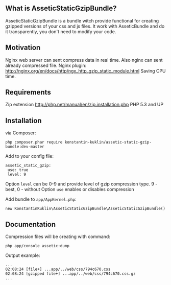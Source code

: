 
What is AsseticStaticGzipBundle?
-----------------

AsseticStaticGzipBundle is a bundle witch provide functional for creating gzipped versions of your css and js files.
It work with AsseticBundle and do it transparently, you don't need to modify your code.

Motivation
-----------------
Nginx web server can sent compress data in real time. Also nginx can sent already compressed file.
Nginx plugin: http://nginx.org/en/docs/http/ngx_http_gzip_static_module.html
Saving CPU time.

Requirements
------------
Zip extension http://php.net/manual/en/zip.installation.php
PHP 5.3 and UP

Installation
------------

via Composer:
   ```
php composer.phar require konstantin-kuklin/assetic-static-gzip-bundle:dev-master  
   ```
Add to your config file:

   ```
assetic_static_gzip:
    use: true
    level: 9
   ```
Option `level` can be 0-9 and provide level of gzip compression type. 
    9 - best, 
    0 - without
Option `use` enables or disables compression

Add bundle to `app/AppKernel.php`:
   ```
new KonstantinKuklin\AsseticStaticGzipBundle\AsseticStaticGzipBundle()
   ```

Documentation
------------

Compression files will be creating with command:
   ```
php app/console assetic:dump
   ```
   
Output example:

   ```
...
02:08:24 [file+] ...app/../web/css/794c670.css
02:08:24 [gzipped file+] ...app/../web/css/794c670.css.gz
...
   ```
